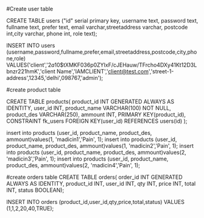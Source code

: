 #Create user table

CREATE TABLE users ("id" serial primary key, username text, password text, fullname text, prefer text, email varchar,streetaddress varchar, postcode int,city varchar, phone int, role text);

INSERT INTO users (username,password,fullname,prefer,email,streetaddress,postcode,city,phone,role) VALUES('client','$2a$10$tXMKF036p0ZYIxF/cJEHauw/TFrcho4DXy41Kt12D3Lbnzr221hmK','client Name','IAMCLIENT','client@test.com','street-1-address',12345,'delhi',098767,'admin');

#create product table

CREATE TABLE products(
   product_id INT GENERATED ALWAYS AS IDENTITY,
   user_id INT,
   product_name VARCHAR(100) NOT NULL,
   product_des VARCHAR(250),
   ammount INT,
   PRIMARY KEY(product_id),
   CONSTRAINT fk_users
      FOREIGN KEY(user_id) 
	  REFERENCES users(id)
);


insert into products (user_id, product_name, product_des, ammount)values(1, 'madicin1','Pain', 1);
insert into products (user_id, product_name, product_des, ammount)values(1, 'madicin2','Pain', 1);
insert into products (user_id, product_name, product_des, ammount)values(2, 'madicin3','Pain', 1);
insert into products (user_id, product_name, product_des, ammount)values(2, 'madicin4','Pain', 1);


#create orders table
CREATE TABLE orders(
  order_id INT GENERATED ALWAYS AS IDENTITY,
  product_id INT,
  user_id INT,
  qty INT,
  price INT,
  total INT,
  status BOOLEAN);

  INSERT INTO orders (product_id,user_id,qty,price,total,status) VALUES (1,1,2,20,40,TRUE);
